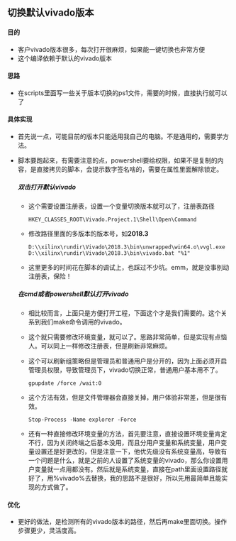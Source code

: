 ## 切换默认vivado版本

#### 目的

- 客户vivado版本很多，每次打开很麻烦，如果能一键切换也非常方便
- 这个编译依赖于默认的vivado版本

#### 思路

- 在scripts里面写一些关于版本切换的ps1文件，需要的时候，直接执行就可以了

#### 具体实现

- 首先说一点，可能目前的版本只能适用我自己的电脑。不是通用的，需要学方法。

- 脚本要跑起来，有需要注意的点，powershell要给权限，如果不是复制的内容，是直接拷贝的脚本，会提示数字签名啥的，需要在属性里面解除锁定。

  ##### 双击打开默认vivado

  - 这个需要设置注册表，设置一个变量切换版本就可以了，注册表路径

    ```
    HKEY_CLASSES_ROOT\Vivado.Project.1\Shell\Open\Command
    ```

  - 修改路径里面的多版本的版本号，如**2018.3**

    ```
    D:\\xilinx\rundir\Vivado\2018.3\bin\unwrapped\win64.o\vvgl.exe D:\\xilinx\rundir\Vivado\2018.3\bin\vivado.bat "%1"
    ```

  - 这里更多的时间花在脚本的调试上，也踩过不少坑。emm，就是没事别动注册表，保险！

  ##### 在cmd或者powershell默认打开vivado
  
  - 相比较而言，上面只是方便打开工程，下面这个才是我们需要的。这个关系到我们make命令调用的vivado。
  
  - 这个就只需要修改环境变量，就可以了。思路非常简单，但是实现有点恼人。可以同上一样修改注册表，但是刷新非常麻烦。
  
  - 这个可以刷新组策略但是管理员和普通用户是分开的，因为上面必须开启管理员权限，导致管理员下，vivado切换正常，普通用户基本用不了。
  
    ```
    gpupdate /force /wait:0  
    ```
  
  - 这个方法有效，但是文件管理器会直接关掉，用户体验非常差，但是很有效。
  
    ```
    Stop-Process -Name explorer -Force  
    ```
  
  - 还有一种直接修改环境变量的方法，首先要注意，直接设置环境变量肯定不行，因为关闭终端之后基本没用，而且分用户变量和系统变量，用户变量设置还是好更改的，但是注意一下，他优先级没有系统变量高，导致有一个问题是什么，就是之前的人设置了系统变量的vivado，那么你设置用户变量就一点用都没有。然后就是系统变量，直接在path里面设置路径就好了，用%vivado%去替换，我的思路不是很好，所以先用最简单且能实现的方式做了。

#### 优化

- 更好的做法，是检测所有的vivado版本的路径，然后再make里面切换。操作步骤更少，灵活度高。